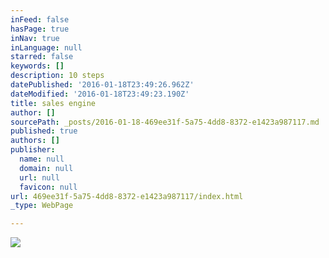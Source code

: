 ```yaml
---
inFeed: false
hasPage: true
inNav: true
inLanguage: null
starred: false
keywords: []
description: 10 steps
datePublished: '2016-01-18T23:49:26.962Z'
dateModified: '2016-01-18T23:49:23.190Z'
title: sales engine
author: []
sourcePath: _posts/2016-01-18-469ee31f-5a75-4dd8-8372-e1423a987117.md
published: true
authors: []
publisher:
  name: null
  domain: null
  url: null
  favicon: null
url: 469ee31f-5a75-4dd8-8372-e1423a987117/index.html
_type: WebPage

---
```

![](https://the-grid-user-content.s3-us-west-2.amazonaws.com/714804fb-5add-4405-8a8e-f7da428b0ddf.png)